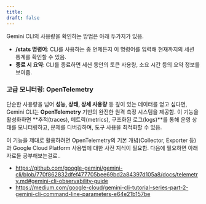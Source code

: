 ```yaml
---
title: 
draft: false
---
```

Gemini CLI의 사용량을 확인하는 방법은 아래 두가지가 있음.

- **/stats 명령어**: CLI를 사용하는 중 언제든지 이 명령어를 입력해 현재까지의 세션 통계를 확인할 수 있음.
- **종료 시 요약**: CLI를 종료하면 세션 동안의 토큰 사용량, 소요 시간 등의 요약 정보를 보여줌.

### 고급 모니터링: OpenTelemetry

단순한 사용량을 넘어 **성능, 상태, 상세 사용량** 등 깊이 있는 데이터를 얻고 싶다면, Gemini CLI는 **OpenTelemetry** 기반의 완전한 원격 측정 시스템을 제공함. 이 기능을 활성화하면 **추적(traces), 메트릭(metrics), 구조화된 로그(logs)**를 통해 운영 상태를 모니터링하고, 문제를 디버깅하며, 도구 사용을 최적화할 수 있음.

이 기능을 제대로 활용하려면 OpenTelemetry의 기본 개념(Collector, Exporter 등)과 Google Cloud Platform 사용법에 대한 사전 지식이 필요함. 다음에 필요하면 아래 자료들 공부해보는걸로..

- https://github.com/google-gemini/gemini-cli/blob/770f862832dfef477705bee69bd2a84397d105a8/docs/telemetry.md#gemini-cli-observability-guide
- https://medium.com/google-cloud/gemini-cli-tutorial-series-part-2-gemini-cli-command-line-parameters-e64e21b157be